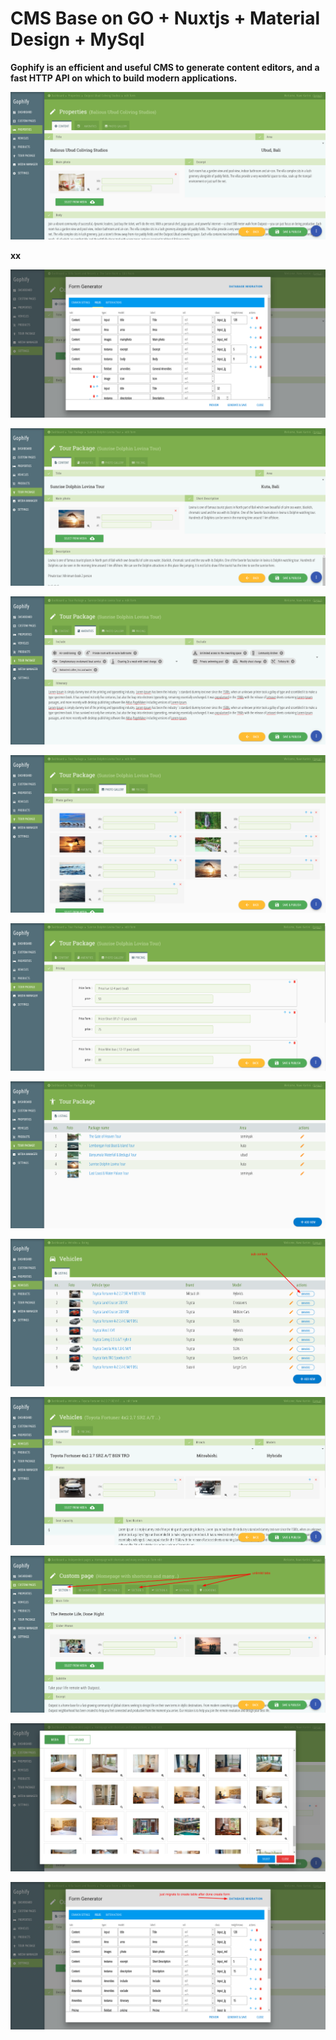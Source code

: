 # CMS Base on GO + Nuxtjs + Material Design + MySql

<b>Gophify is an efficient and useful CMS to generate content editors, and a fast HTTP API on which to build modern applications.</b>


![alt text](https://github.com/gophify/cms/blob/master/README/ss2.png)

<b>xx</b>

![alt text](https://github.com/gophify/cms/blob/master/README/ss1.png)


![alt text](https://github.com/gophify/cms/blob/master/README/ss3.png)


![alt text](https://github.com/gophify/cms/blob/master/README/ss4.png)


![alt text](https://github.com/gophify/cms/blob/master/README/ss5.png)



![alt text](https://github.com/gophify/cms/blob/master/README/ss6.png)


![alt text](https://github.com/gophify/cms/blob/master/README/ss7.png)


![alt text](https://github.com/gophify/cms/blob/master/README/vehicles.png)


![alt text](https://github.com/gophify/cms/blob/master/README/vehicle-form.png)

![alt text](https://github.com/gophify/cms/blob/master/README/customform.png)

![alt text](https://github.com/gophify/cms/blob/master/README/media.png)

![alt text](https://github.com/gophify/cms/blob/master/README/generator.png)
